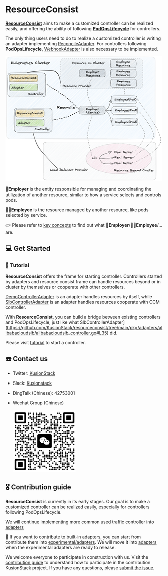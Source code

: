# ResourceConsist
[**ResourceConsist**](https://kusionstack.io/docs/operating/manuals/resourceconsist) aims to make a 
customized controller can be realized easily, and offering the ability of following 
[**PodOpsLifecycle**](https://kusionstack.io/docs/operating/concepts/podopslifecycle) for controllers.

The only thing users need to do to realize a customized controller is writing an adapter implementing 
[ReconcileAdapter](https://github.com/KusionStack/resourceconsist/blob/main/pkg/frame/controller/types.go#L67). 
For controllers following **PodOpsLifecycle**, 
[WebhookAdapter](https://github.com/KusionStack/resourceconsist/blob/main/pkg/frame/webhook/types.go#L26) is 
also necessary to be implemented.

<img src="docs/resourceconsist.png" width="500" height="400"/>

🤠**Employer** is the entity responsible for managing and coordinating the utilization of another resource, 
similar to how a service selects and controls pods.

👩‍💻**Employee** is the resource managed by another resource, like pods selected by service.

👉 Please refer to [key concepts](https://github.com/KusionStack/resourceconsist/tree/main/docs/keyconcepts.md) 
to find out what 🤠**Employer**/👩‍💻**Employee**/... are.

## 💻 Get Started
### 🔧 Tutorial
**ResourceConsist** offers the frame for starting controller. 
Controllers started by adapters and resource consist frame can handle resources beyond or in cluster by themselves 
or cooperate with other controllers.

[DemoControllerAdapter](https://github.com/KusionStack/resourceconsist/tree/main/pkg/frame/controller/resourceconsist_controller_suite_test.go#L31)
is an adapter handles resources by itself, while [SlbControllerAdapter](https://github.com/KusionStack/resourceconsist/tree/main/pkg/adapters/alibabacloudslb/alibabacloudslb_controller.go#L35)
is an adapter handles resources cooperate with CCM controller.

With **ResourceConsist**, you can build a bridge between existing controllers and PodOpsLifecycle, just like what
SlbControllerAdapter](https://github.com/KusionStack/resourceconsist/tree/main/pkg/adapters/alibabacloudslb/alibabacloudslb_controller.go#L35) did.

Please visit [tutorial](https://github.com/KusionStack/resourceconsist/tree/main/docs/tutorial.md) to start a controller.
## ☎️ Contact us
- Twitter: [KusionStack](https://twitter.com/KusionStack)
- Slack: [Kusionstack](https://join.slack.com/t/kusionstack/shared_invite/zt-19lqcc3a9-_kTNwagaT5qwBE~my5Lnxg)
- DingTalk (Chinese): 42753001
- Wechat Group (Chinese)

  <img src="docs/wx_spark.jpg" width="200" height="200"/>
## 🎖︎ Contribution guide
**ResourceConsist** is currently in its early stages. Our goal is to make a customized controller can be realized 
easily, especially for controllers following PodOpsLifecycle. 

We will continue implementing more common used traffic controller into 
[adapters](https://github.com/KusionStack/resourceconsist/tree/main/pkg/adapters)

🚀 If you want to contribute to built-in adapters, you can start from contribute them into 
[experimental/adapters](https://github.com/KusionStack/resourceconsist/tree/main/pkg/experimental/adapters). 
We will move it into [adapters](https://github.com/KusionStack/resourceconsist/tree/main/pkg/adapters) when the 
experimental adapters are ready to release.

We welcome everyone to participate in construction with us. Visit the [contribution guide](docs/contribution.md)
to understand how to participate in the contribution KusionStack project.
If you have any questions, please [submit the issue](https://github.com/KusionStack/resourceconsist/issues).

